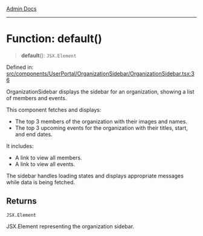 [Admin Docs](/)

***

# Function: default()

> **default**(): `JSX.Element`

Defined in: [src/components/UserPortal/OrganizationSidebar/OrganizationSidebar.tsx:36](https://github.com/syedali237/talawa-admin/blob/dd4a08e622d0fa38bcf9758a530e8cdf917dbac8/src/components/UserPortal/OrganizationSidebar/OrganizationSidebar.tsx#L36)

OrganizationSidebar displays the sidebar for an organization, showing a list of members and events.

This component fetches and displays:
- The top 3 members of the organization with their images and names.
- The top 3 upcoming events for the organization with their titles, start, and end dates.

It includes:
- A link to view all members.
- A link to view all events.

The sidebar handles loading states and displays appropriate messages while data is being fetched.

## Returns

`JSX.Element`

JSX.Element representing the organization sidebar.
